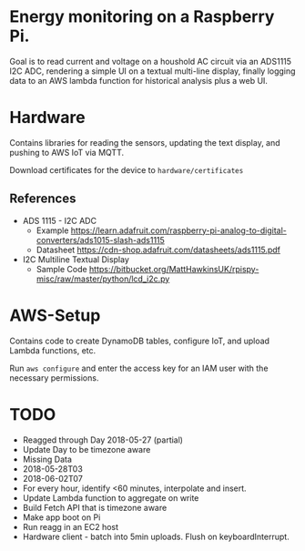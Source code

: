 # Energy monitoring on a Raspberry Pi.

Goal is to read current and voltage on a houshold AC circuit
via an ADS1115 I2C ADC, rendering a simple UI on a textual multi-line
display, finally logging data to an AWS lambda function for historical analysis plus a web UI.

# Hardware
Contains libraries for reading the sensors, updating the text display, and pushing to AWS IoT via MQTT.

Download certificates for the device to `hardware/certificates`

## References 
* ADS 1115 - I2C ADC    
  * Example https://learn.adafruit.com/raspberry-pi-analog-to-digital-converters/ads1015-slash-ads1115
  * Datasheet https://cdn-shop.adafruit.com/datasheets/ads1115.pdf
* I2C Multiline Textual Display 
  * Sample Code https://bitbucket.org/MattHawkinsUK/rpispy-misc/raw/master/python/lcd_i2c.py

# AWS-Setup
Contains code to create DynamoDB tables, configure IoT, and upload Lambda functions, etc. 

Run `aws configure` and enter the access key for an IAM user with the necessary permissions. 

# TODO
* Reagged through Day 2018-05-27 (partial)
* Update Day to be timezone aware
* Missing Data
 * 2018-05-28T03
 * 2018-06-02T07
 * For every hour, identify <60 minutes, interpolate and insert.
* Update Lambda function to aggregate on write
* Build Fetch API that is timezone aware
* Make app boot on Pi
* Run reagg in an EC2 host
* Hardware client - batch into 5min uploads. Flush on keyboardInterrupt. 
